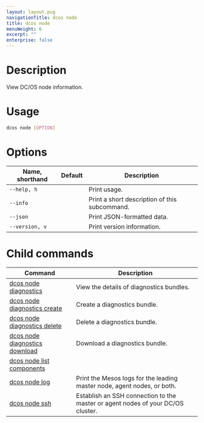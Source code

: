```yaml
---
layout: layout.pug
navigationTitle: dcos node
title: dcos node
menuWeight: 6
excerpt: ""
enterprise: false
---
```

<!-- This source repo for this topic is https://github.com/dcos/dcos-docs -->

# Description

View DC/OS node information.

# Usage

```bash
dcos node [OPTION]
```

# Options

| Name, shorthand | Default | Description                                   |
| --------------- | ------- | --------------------------------------------- |
| `--help, h`     |         | Print usage.                                  |
| `--info`        |         | Print a short description of this subcommand. |
| `--json`        |         | Print JSON-formatted data.                    |
| `--version, v`  |         | Print version information.                    |

# Child commands

| Command                                                                                                 | Description                                                                     |
| ------------------------------------------------------------------------------------------------------- | ------------------------------------------------------------------------------- |
| [dcos node diagnostics](/1.10/cli/command-reference/dcos-node/dcos-node-diagnostics/)                   | View the details of diagnostics bundles.                                        |
| [dcos node diagnostics create](/1.10/cli/command-reference/dcos-node/dcos-node-diagnostics-create/)     | Create a diagnostics bundle.                                                    |
| [dcos node diagnostics delete](/1.10/cli/command-reference/dcos-node/dcos-node-diagnostics-delete/)     | Delete a diagnostics bundle.                                                    |
| [dcos node diagnostics download](/1.10/cli/command-reference/dcos-node/dcos-node-diagnostics-download/) | Download a diagnostics bundle.                                                  |
| [dcos node list components](/1.10/cli/command-reference/dcos-node/dcos-node-list-components/)           |                                                                                 |
| [dcos node log](/1.10/cli/command-reference/dcos-node/dcos-node-log/)                                   | Print the Mesos logs for the leading master node, agent nodes, or both.         |
| [dcos node ssh](/1.10/cli/command-reference/dcos-node/dcos-node-ssh/)                                   | Establish an SSH connection to the master or agent nodes of your DC/OS cluster. |